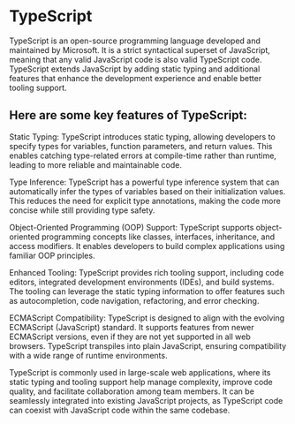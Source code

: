 # TypeScript

TypeScript is an open-source programming language developed and maintained by Microsoft. It is a strict syntactical superset of JavaScript, meaning that any valid JavaScript code is also valid TypeScript code. TypeScript extends JavaScript by adding static typing and additional features that enhance the development experience and enable better tooling support.

## Here are some key features of TypeScript:

Static Typing: TypeScript introduces static typing, allowing developers to specify types for variables, function parameters, and return values. This enables catching type-related errors at compile-time rather than runtime, leading to more reliable and maintainable code.

Type Inference: TypeScript has a powerful type inference system that can automatically infer the types of variables based on their initialization values. This reduces the need for explicit type annotations, making the code more concise while still providing type safety.

Object-Oriented Programming (OOP) Support: TypeScript supports object-oriented programming concepts like classes, interfaces, inheritance, and access modifiers. It enables developers to build complex applications using familiar OOP principles.

Enhanced Tooling: TypeScript provides rich tooling support, including code editors, integrated development environments (IDEs), and build systems. The tooling can leverage the static typing information to offer features such as autocompletion, code navigation, refactoring, and error checking.

ECMAScript Compatibility: TypeScript is designed to align with the evolving ECMAScript (JavaScript) standard. It supports features from newer ECMAScript versions, even if they are not yet supported in all web browsers. TypeScript transpiles into plain JavaScript, ensuring compatibility with a wide range of runtime environments.

TypeScript is commonly used in large-scale web applications, where its static typing and tooling support help manage complexity, improve code quality, and facilitate collaboration among team members. It can be seamlessly integrated into existing JavaScript projects, as TypeScript code can coexist with JavaScript code within the same codebase.
